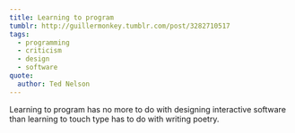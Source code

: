 ```yaml
---
title: Learning to program
tumblr: http://guillermonkey.tumblr.com/post/3282710517
tags:
  - programming
  - criticism
  - design
  - software
quote:
  author: Ted Nelson
---
```


Learning to program has no more to do with designing interactive software than learning to touch type has to do with writing poetry.
